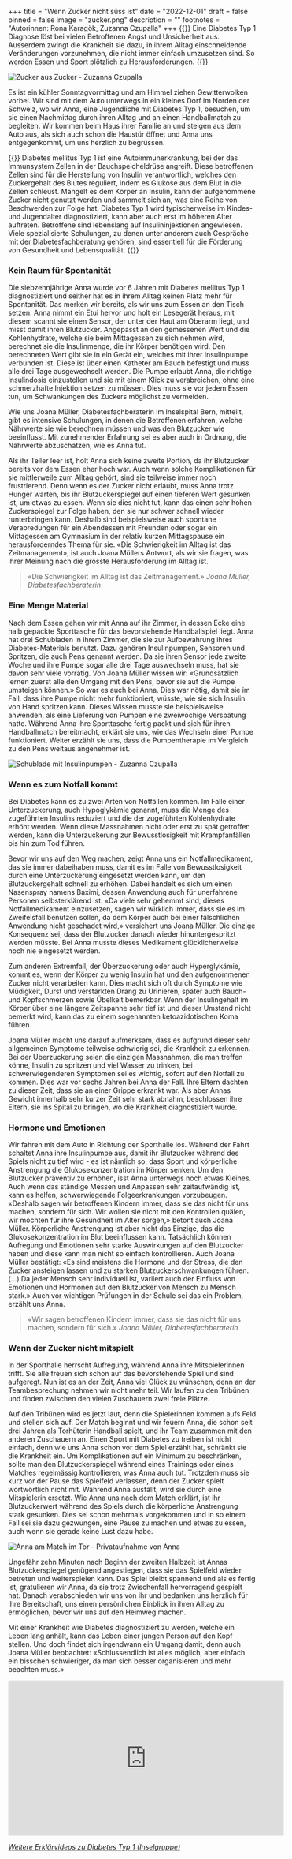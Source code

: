 +++
title = "Wenn Zucker nicht süss ist"
date = "2022-12-01"
draft = false
pinned = false
image = "zucker.png"
description = ""
footnotes = "Autorinnen: Rona Karagök, Zuzanna Czupalla"
+++
{{<lead>}} Eine Diabetes Typ 1 Diagnose löst bei vielen Betroffenen Angst und Unsicherheit aus. Ausserdem zwingt die Krankheit sie dazu, in ihrem Alltag einschneidende Veränderungen vorzunehmen, die nicht immer einfach umzusetzen sind. So werden Essen und Sport plötzlich zu Herausforderungen. {{</lead>}}

![Zucker aus Zucker - Zuzanna Czupalla](zucker.png)

Es ist ein kühler Sonntagvormittag und am Himmel ziehen Gewitterwolken vorbei. Wir sind mit dem Auto unterwegs in ein kleines Dorf im Norden der Schweiz, wo wir Anna, eine Jugendliche mit Diabetes Typ 1, besuchen, um sie einen Nachmittag durch ihren Alltag und an einen Handballmatch zu begleiten. Wir kommen beim Haus ihrer Familie an und steigen aus dem Auto aus, als sich auch schon die Haustür öffnet und Anna uns entgegenkommt, um uns herzlich zu begrüssen.

{{<box title="Was ist Diabetes Mellitus Typ 1?">}} Diabetes mellitus Typ 1 ist eine Autoimmunerkrankung, bei der das Immunsystem Zellen in der Bauchspeicheldrüse angreift. Diese betroffenen Zellen sind für die Herstellung von Insulin verantwortlich, welches den Zuckergehalt des Blutes reguliert, indem es Glukose aus dem Blut in die Zellen schleust. Mangelt es dem Körper an Insulin, kann der aufgenommene Zucker nicht genutzt werden und sammelt sich an, was eine Reihe von Beschwerden zur Folge hat. Diabetes Typ 1 wird typischerweise im Kindes- und Jugendalter diagnostiziert, kann aber auch erst im höheren Alter auftreten. Betroffene sind lebenslang auf Insulininjektionen angewiesen. Viele spezialisierte Schulungen, zu denen unter anderem auch Gespräche mit der Diabetesfachberatung gehören, sind essentiell für die Förderung von Gesundheit und Lebensqualität. {{</box>}} 

### Kein Raum für Spontanität

Die siebzehnjährige Anna wurde vor 6 Jahren mit Diabetes mellitus Typ 1 diagnostiziert und seither hat es in ihrem Alltag keinen Platz mehr für Spontanität. Das merken wir bereits, als wir uns zum Essen an den Tisch setzen. Anna nimmt ein Etui hervor und holt ein Lesegerät heraus, mit diesem scannt sie einen Sensor, der unter der Haut am Oberarm liegt, und misst damit ihren Blutzucker. Angepasst an den gemessenen Wert und die Kohlenhydrate, welche sie beim Mittagessen zu sich nehmen wird, berechnet sie die Insulinmenge, die ihr Körper benötigen wird. Den berechneten Wert gibt sie in ein Gerät ein, welches mit ihrer Insulinpumpe verbunden ist. Diese ist über einen Katheter am Bauch befestigt und muss alle drei Tage ausgewechselt werden. Die Pumpe erlaubt Anna, die richtige Insulindosis einzustellen und sie mit einem Klick zu verabreichen, ohne eine schmerzhafte Injektion setzen zu müssen. Dies muss sie vor jedem Essen tun, um Schwankungen des Zuckers möglichst zu vermeiden.    

Wie uns Joana Müller, Diabetesfachberaterin im Inselspital Bern, mitteilt, gibt es intensive Schulungen, in denen die Betroffenen erfahren, welche Nährwerte sie wie berechnen müssen und was den Blutzucker wie beeinflusst. Mit zunehmender Erfahrung sei es aber auch in Ordnung, die Nährwerte abzuschätzen, wie es Anna tut.    

Als ihr Teller leer ist, holt Anna sich keine zweite Portion, da ihr Blutzucker bereits vor dem Essen eher hoch war. Auch wenn solche Komplikationen für sie mittlerweile zum Alltag gehört, sind sie teilweise immer noch frustrierend. Denn wenn es der Zucker nicht erlaubt, muss Anna trotz Hunger warten, bis ihr Blutzuckerspiegel auf einen tieferen Wert gesunken ist, um etwas zu essen. Wenn sie dies nicht tut, kann das einen sehr hohen Zuckerspiegel zur Folge haben, den sie nur schwer schnell wieder runterbringen kann. Deshalb sind beispielsweise auch spontane Verabredungen für ein Abendessen mit Freunden oder sogar ein Mittagessen am Gymnasium in der relativ kurzen Mittagspause ein herausforderndes Thema für sie. «Die Schwierigkeit im Alltag ist das Zeitmanagement», ist auch Joana Müllers Antwort, als wir sie fragen, was ihrer Meinung nach die grösste Herausforderung im Alltag ist.  

> «Die Schwierigkeit im Alltag ist das Zeitmanagement.» *Joana Müller, Diabetesfachberaterin*

### Eine Menge Material

Nach dem Essen gehen wir mit Anna auf ihr Zimmer, in dessen Ecke eine halb gepackte Sporttasche für das bevorstehende Handballspiel liegt. Anna hat drei Schubladen in ihrem Zimmer, die sie zur Aufbewahrung ihres Diabetes-Materials benutzt. Dazu gehören Insulinpumpen, Sensoren und Spritzen, die auch Pens genannt werden. Da sie ihren Sensor jede zweite Woche und ihre Pumpe sogar alle drei Tage auswechseln muss, hat sie davon sehr viele vorrätig. Von Joana Müller wissen wir: «Grundsätzlich lernen zuerst alle den Umgang mit den Pens, bevor sie auf die Pumpe umsteigen können.» So war es auch bei Anna. Dies war nötig, damit sie im Fall, dass ihre Pumpe nicht mehr funktioniert, wüsste, wie sie sich Insulin von Hand spritzen kann. Dieses Wissen musste sie beispielsweise anwenden, als eine Lieferung von Pumpen eine zweiwöchige Verspätung hatte. Während Anna ihre Sporttasche fertig packt und sich für ihren Handballmatch bereitmacht, erklärt sie uns, wie das Wechseln einer Pumpe funktioniert. Weiter erzählt sie uns, dass die Pumpentherapie im Vergleich zu den Pens weitaus angenehmer ist. 

![Schublade mit Insulinpumpen - Zuzanna Czupalla](schublade.png)

### Wenn es zum Notfall kommt

Bei Diabetes kann es zu zwei Arten von Notfällen kommen. Im Falle einer Unterzuckerung, auch Hypoglykämie genannt, muss die Menge des zugeführten Insulins reduziert und die der zugeführten Kohlenhydrate erhöht werden. Wenn diese Massnahmen nicht oder erst zu spät getroffen werden, kann die Unterzuckerung zur Bewusstlosigkeit mit Krampfanfällen bis hin zum Tod führen.   

Bevor wir uns auf den Weg machen, zeigt Anna uns ein Notfallmedikament, das sie immer dabeihaben muss, damit es im Falle von Bewusstlosigkeit durch eine Unterzuckerung eingesetzt werden kann, um den Blutzuckergehalt schnell zu erhöhen. Dabei handelt es sich um einen Nasenspray namens Baximi, dessen Anwendung auch für unerfahrene Personen selbsterklärend ist. «Da viele sehr gehemmt sind, dieses Notfallmedikament einzusetzen, sagen wir wirklich immer, dass sie es im Zweifelsfall benutzen sollen, da dem Körper auch bei einer fälschlichen Anwendung nicht geschadet wird,» versichert uns Joana Müller. Die einzige Konsequenz sei, dass der Blutzucker danach wieder hinuntergespritzt werden müsste. Bei Anna musste dieses Medikament glücklicherweise noch nie eingesetzt werden.     

Zum anderen Extremfall, der Überzuckerung oder auch Hyperglykämie, kommt es, wenn der Körper zu wenig Insulin hat und den aufgenommenen Zucker nicht verarbeiten kann. Dies macht sich oft durch Symptome wie Müdigkeit, Durst und verstärkten Drang zu Urinieren, später auch Bauch- und Kopfschmerzen sowie Übelkeit bemerkbar. Wenn der Insulingehalt im Körper über eine längere Zeitspanne sehr tief ist und dieser Umstand nicht bemerkt wird, kann das zu einem sogenannten ketoazidotischen Koma führen.    

Joana Müller macht uns darauf aufmerksam, dass es aufgrund dieser sehr allgemeinen Symptome teilweise schwierig sei, die Krankheit zu erkennen. Bei der Überzuckerung seien die einzigen Massnahmen, die man treffen könne, Insulin zu spritzen und viel Wasser zu trinken, bei schwerwiegenderen Symptomen sei es wichtig, sofort auf den Notfall zu kommen. Dies war vor sechs Jahren bei Anna der Fall. Ihre Eltern dachten zu dieser Zeit, dass sie an einer Grippe erkrankt war. Als aber Annas Gewicht innerhalb sehr kurzer Zeit sehr stark abnahm, beschlossen ihre Eltern, sie ins Spital zu bringen, wo die Krankheit diagnostiziert wurde. 

### Hormone und Emotionen

Wir fahren mit dem Auto in Richtung der Sporthalle los. Während der Fahrt schaltet Anna ihre Insulinpumpe aus, damit ihr Blutzucker während des Spiels nicht zu tief wird - es ist nämlich so, dass Sport und körperliche Anstrengung die Glukosekonzentration im Körper senken. Um den Blutzucker präventiv zu erhöhen, isst Anna unterwegs noch etwas Kleines. Auch wenn das ständige Messen und Anpassen sehr zeitaufwändig ist, kann es helfen, schwerwiegende Folgeerkrankungen vorzubeugen. «Deshalb sagen wir betroffenen Kindern immer, dass sie das nicht für uns machen, sondern für sich. Wir wollen sie nicht mit den Kontrollen quälen, wir möchten für ihre Gesundheit im Alter sorgen,» betont auch Joana Müller. Körperliche Anstrengung ist aber nicht das Einzige, das die Glukosekonzentration im Blut beeinflussen kann. Tatsächlich können Aufregung und Emotionen sehr starke Auswirkungen auf den Blutzucker haben und diese kann man nicht so einfach kontrollieren. Auch Joana Müller bestätigt: «Es sind meistens die Hormone und der Stress, die den Zucker ansteigen lassen und zu starken Blutzuckerschwankungen führen. (…) Da jeder Mensch sehr individuell ist, variiert auch der Einfluss von Emotionen und Hormonen auf den Blutzucker von Mensch zu Mensch stark.» Auch vor wichtigen Prüfungen in der Schule sei das ein Problem, erzählt uns Anna.  

> «Wir sagen betroffenen Kindern immer, dass sie das nicht für uns machen, sondern für sich.» *Joana Müller, Diabetesfachberaterin*

### Wenn der Zucker nicht mitspielt

In der Sporthalle herrscht Aufregung, während Anna ihre Mitspielerinnen trifft. Sie alle freuen sich schon auf das bevorstehende Spiel und sind aufgeregt. Nun ist es an der Zeit, Anna viel Glück zu wünschen, denn an der Teambesprechung nehmen wir nicht mehr teil. Wir laufen zu den Tribünen und finden zwischen den vielen Zuschauern zwei freie Plätze.  

Auf den Tribünen wird es jetzt laut, denn die Spielerinnen kommen aufs Feld und stellen sich auf. Der Match beginnt und wir feuern Anna, die schon seit drei Jahren als Torhüterin Handball spielt, und ihr Team zusammen mit den anderen Zuschauern an. Einen Sport mit Diabetes zu treiben ist nicht einfach, denn wie uns Anna schon vor dem Spiel erzählt hat, schränkt sie die Krankheit ein. Um Komplikationen auf ein Minimum zu beschränken, sollte man den Blutzuckerspiegel während eines Trainings oder eines Matches regelmässig kontrollieren, was Anna auch tut. Trotzdem muss sie kurz vor der Pause das Spielfeld verlassen, denn der Zucker spielt wortwörtlich nicht mit. Während Anna ausfällt, wird sie durch eine Mitspielerin ersetzt. Wie Anna uns nach dem Match erklärt, ist ihr Blutzuckerwert während des Spiels durch die körperliche Anstrengung stark gesunken. Dies sei schon mehrmals vorgekommen und in so einem Fall sei sie dazu gezwungen, eine Pause zu machen und etwas zu essen, auch wenn sie gerade keine Lust dazu habe.

![Anna am Match im Tor - Privataufnahme von Anna](match.jpg)

Ungefähr zehn Minuten nach Beginn der zweiten Halbzeit ist Annas Blutzuckerspiegel genügend angestiegen, dass sie das Spielfeld wieder betreten und weiterspielen kann. Das Spiel bleibt spannend und als es fertig ist, gratulieren wir Anna, da sie trotz Zwischenfall hervorragend gespielt hat. Danach verabschieden wir uns von ihr und bedanken uns herzlich für ihre Bereitschaft, uns einen persönlichen Einblick in ihren Alltag zu ermöglichen, bevor wir uns auf den Heimweg machen. 

Mit einer Krankheit wie Diabetes diagnostiziert zu werden, welche ein Leben lang anhält, kann das Leben einer jungen Person auf den Kopf stellen. Und doch findet sich irgendwann ein Umgang damit, denn auch Joana Müller beobachtet: «Schlussendlich ist alles möglich, aber einfach ein bisschen schwieriger, da man sich besser organisieren und mehr beachten muss.»

<iframe width="560" height="315" src="https://www.youtube.com/embed/Xm9deTXxoMc" title="YouTube video player" frameborder="0" allow="accelerometer; autoplay; clipboard-write; encrypted-media; gyroscope; picture-in-picture" allowfullscreen></iframe>

*[Weitere Erklärvideos zu Diabetes Typ 1 (Inselgruppe)](http://www.kinderklinik.insel.ch/de/unser-angebot/diabetologie/kinderdiabetes-lernvideos)*